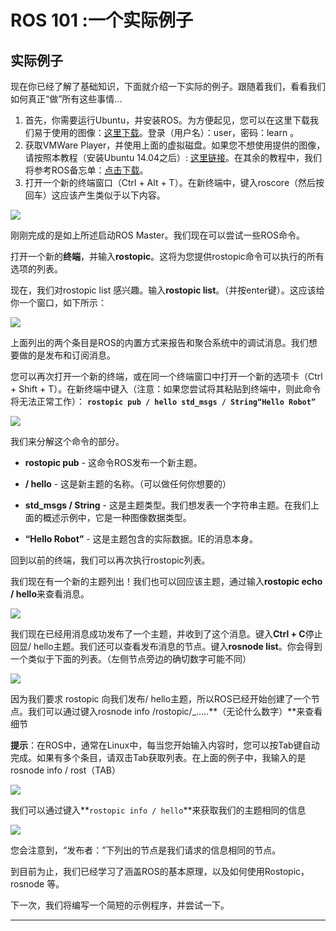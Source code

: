 # ROS 101 :一个实际例子
## 实际例子
现在你已经了解了基础知识，下面就介绍一下实际的例子。跟随着我们，看看我们如何真正“做”所有这些事情...

1. 首先，你需要运行Ubuntu，并安装ROS。为方便起见，您可以在这里下载我们易于使用的图像：[这里下载](https://s3.amazonaws.com/CPR_PUBLIC/LEARN_ROS/ROS_Edu.zip)。登录（用户名）：user，密码：learn 。
2. 获取VMWare Player，并使用上面的虚拟磁盘。如果您不想使用提供的图像，请按照本教程（安装Ubuntu 14.04之后）: [这里链接](wiki.ros.org/indigo/Installation/Ubuntu)。在其余的教程中，我们将参考ROS备忘单：[点击下载](http://bit.ly/1RCVMaB)。
3. 打开一个新的终端窗口（Ctrl + Alt + T）。在新终端中，键入roscore（然后按回车）这应该产生类似于以下内容。

![](https://i.loli.net/2017/08/16/59939cff59012.jpg)

刚刚完成的是如上所述启动ROS Master。我们现在可以尝试一些ROS命令。

打开一个新的**终端**，并输入**rostopic**。这将为您提供rostopic命令可以执行的所有选项的列表。

现在，我们对rostopic list 感兴趣。输入**rostopic list**。（并按enter键）。这应该给你一个窗口，如下所示：

![](https://i.loli.net/2017/08/16/59939d8774109.png)

上面列出的两个条目是ROS的内置方式来报告和聚合系统中的调试消息。我们想要做的是发布和订阅消息。

您可以再次打开一个新的终端，或在同一个终端窗口中打开一个新的选项卡（Ctrl + Shift + T）。在新终端中键入（注意：如果您尝试将其粘贴到终端中，则此命令将无法正常工作）：
**`rostopic pub / hello std_msgs / String“Hello Robot”`**

![](https://i.loli.net/2017/08/16/59939dfab7226.png)

我们来分解这个命令的部分。

* **rostopic pub** - 这命令ROS发布一个新主题。

* **/ hello** - 这是新主题的名称。（可以做任何你想要的）

* **std_msgs / String** - 这是主题类型。我们想发表一个字符串主题。在我们上面的概述示例中，它是一种图像数据类型。

* **“Hello Robot”** - 这是主题包含的实际数据。IE的消息本身。

回到以前的终端，我们可以再次执行rostopic列表。

我们现在有一个新的主题列出！我们也可以回应该主题，通过输入**rostopic echo / hello**来查看消息。

![](https://i.loli.net/2017/08/16/59939e6f6683c.png)

我们现在已经用消息成功发布了一个主题，并收到了这个消息。键入**Ctrl + C**停止回显/ hello主题。我们还可以查看发布消息的节点。键入**rosnode list**。你会得到一个类似于下面的列表。（左侧节点旁边的确切数字可能不同）

![](https://i.loli.net/2017/08/16/59939ece7ee45.png)

因为我们要求 rostopic 向我们发布/ hello主题，所以ROS已经开始创建了一个节点。我们可以通过键入rosnode info /rostopic/_.....**（无论什么数字）**来查看细节

**提示**：在ROS中，通常在Linux中，每当您开始输入内容时，您可以按Tab键自动完成。如果有多个条目，请双击Tab获取列表。在上面的例子中，我输入的是rosnode info / rost（TAB）

![](https://i.loli.net/2017/08/16/59939f56b8da3.jpg)

我们可以通过键入**`rostopic info / hello`**来获取我们的主题相同的信息

![](https://i.loli.net/2017/08/16/59939fb8c4c38.jpg)

您会注意到，“发布者：”下列出的节点是我们请求的信息相同的节点。

到目前为止，我们已经学习了涵盖ROS的基本原理，以及如何使用Rostopic，rosnode 等。

下一次，我们将编写一个简短的示例程序，并尝试一下。

---





